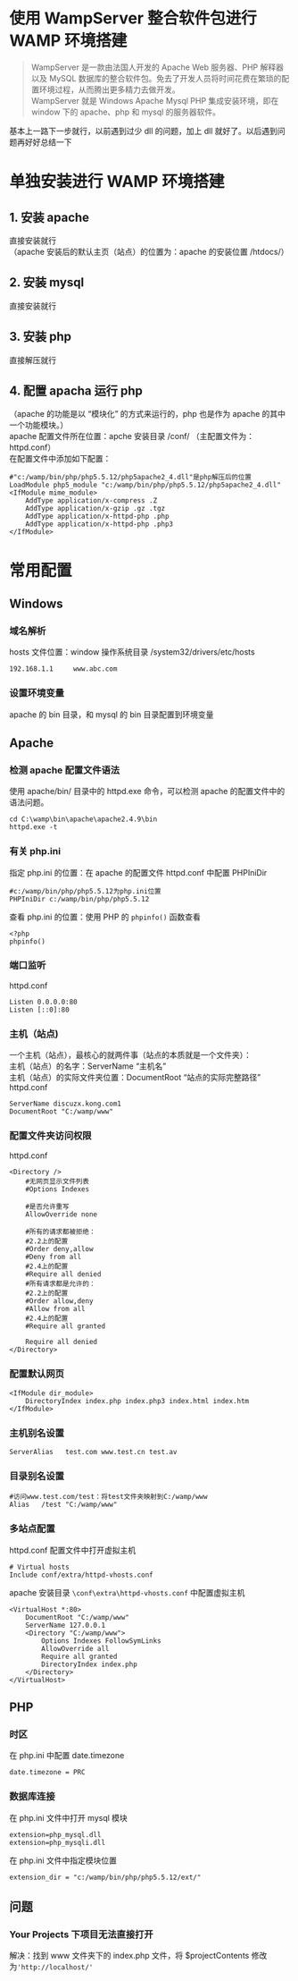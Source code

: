 # 使用 WampServer 整合软件包进行 WAMP 环境搭建

> WampServer 是一款由法国人开发的 Apache Web 服务器、PHP 解释器以及 MySQL 数据库的整合软件包。免去了开发人员将时间花费在繁琐的配置环境过程，从而腾出更多精力去做开发。\
> WampServer 就是 Windows Apache Mysql PHP 集成安装环境，即在 window 下的 apache、php 和 mysql 的服务器软件。

基本上一路下一步就行，以前遇到过少 dll 的问题，加上 dll 就好了。以后遇到问题再好好总结一下

# 单独安装进行 WAMP 环境搭建

## 1. 安装 apache

直接安装就行\
（apache 安装后的默认主页（站点）的位置为：apache 的安装位置 /htdocs/）

## 2. 安装 mysql

直接安装就行

## 3. 安装 php

直接解压就行

## 4. 配置 apacha 运行 php

（apache 的功能是以 “模块化” 的方式来运行的，php 也是作为 apache 的其中一个功能模块。）\
apache 配置文件所在位置：apche 安装目录 /conf/ （主配置文件为：httpd.conf）\
在配置文件中添加如下配置：

```
#"c:/wamp/bin/php/php5.5.12/php5apache2_4.dll"是php解压后的位置
LoadModule php5_module "c:/wamp/bin/php/php5.5.12/php5apache2_4.dll"
<IfModule mime_module>
    AddType application/x-compress .Z
    AddType application/x-gzip .gz .tgz
    AddType application/x-httpd-php .php
    AddType application/x-httpd-php .php3
</IfModule>
```

# 常用配置

## Windows

### 域名解析

hosts 文件位置：window 操作系统目录 /system32/drivers/etc/hosts

```
192.168.1.1		www.abc.com
```

### 设置环境变量

apache 的 bin 目录，和 mysql 的 bin 目录配置到环境变量

## Apache

### 检测 apache 配置文件语法

使用 apache/bin/ 目录中的 httpd.exe 命令，可以检测 apache 的配置文件中的语法问题。

```
cd C:\wamp\bin\apache\apache2.4.9\bin
httpd.exe -t
```

### 有关 php.ini

指定 php.ini 的位置：在 apache 的配置文件 httpd.conf 中配置 PHPIniDir

```
#c:/wamp/bin/php/php5.5.12为php.ini位置
PHPIniDir c:/wamp/bin/php/php5.5.12
```

查看 php.ini 的位置：使用 PHP 的 `phpinfo()` 函数查看

```
<?php
phpinfo()
```

### 端口监听

httpd.conf

```
Listen 0.0.0.0:80
Listen [::0]:80
```

### 主机（站点)

一个主机（站点），最核心的就两件事（站点的本质就是一个文件夹）：\
主机（站点）的名字：ServerName “主机名”\
主机（站点）的实际文件夹位置：DocumentRoot “站点的实际完整路径”\
httpd.conf

```
ServerName discuzx.kong.com1
DocumentRoot "C:/wamp/www"
```

### 配置文件夹访问权限

httpd.conf

```
<Directory />
    #无网页显示文件列表
    #Options Indexes

    #是否允许重写
    AllowOverride none

    #所有的请求都被拒绝：
    #2.2上的配置
    #Order deny,allow
    #Deny from all
    #2.4上的配置
    #Require all denied
    #所有请求都是允许的：
    #2.2上的配置
    #Order allow,deny
    #Allow from all
    #2.4上的配置
    #Require all granted

    Require all denied
</Directory>
```

### 配置默认网页

```
<IfModule dir_module>
    DirectoryIndex index.php index.php3 index.html index.htm
</IfModule>
```

### 主机别名设置

```
ServerAlias   test.com www.test.cn test.av
```

### 目录别名设置

```
#访问www.test.com/test：将test文件夹映射到C:/wamp/www
Alias   /test "C:/wamp/www"
```

### 多站点配置

httpd.conf 配置文件中打开虚拟主机

```
# Virtual hosts
Include conf/extra/httpd-vhosts.conf
```

apache 安装目录 `\conf\extra\httpd-vhosts.conf` 中配置虚拟主机

```
<VirtualHost *:80>
    DocumentRoot "C:/wamp/www"
    ServerName 127.0.0.1
	<Directory "C:/wamp/www">
		Options Indexes FollowSymLinks
		AllowOverride all
		Require all granted
		DirectoryIndex index.php
	</Directory>
</VirtualHost>
```

## PHP

### 时区

在 php.ini 中配置 date.timezone

```
date.timezone = PRC
```

### 数据库连接

在 php.ini 文件中打开 mysql 模块

```
extension=php_mysql.dll
extension=php_mysqli.dll
```

在 php.ini 文件中指定模块位置

```
extension_dir = "c:/wamp/bin/php/php5.5.12/ext/"
```

## 问题

### Your Projects 下项目无法直接打开

解决：找到 www 文件夹下的 index.php 文件，将 $projectContents 修改为`'http://localhost/'`
